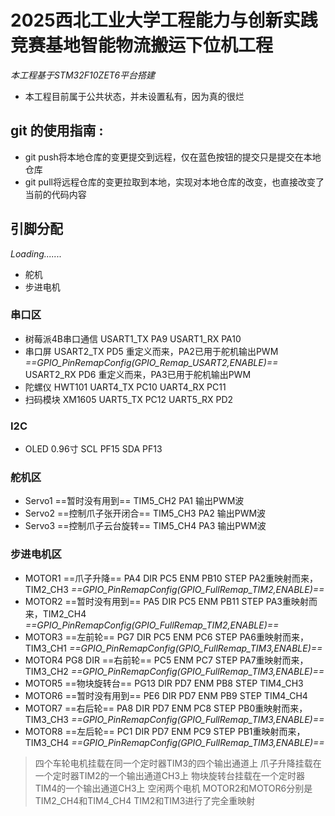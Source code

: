 # 2025西北工业大学工程能力与创新实践竞赛基地智能物流搬运下位机工程

*本工程基于STM32F10ZET6平台搭建*
- 本工程目前属于公共状态，并未设置私有，因为真的很烂
## git 的使用指南 : 
- git push将本地仓库的变更提交到远程，仅在蓝色按钮的提交只是提交在本地仓库
- git pull将远程仓库的变更拉取到本地，实现对本地仓库的改变，也直接改变了当前的代码内容
## 引脚分配
*Loading.......*
- 舵机
- 步进电机
### 串口区
- 树莓派4B串口通信
USART1_TX  PA9
USART1_RX  PA10
- 串口屏
USART2_TX  PD5      重定义而来，PA2已用于舵机输出PWM *==GPIO_PinRemapConfig(GPIO_Remap_USART2,ENABLE)==*
USART2_RX  PD6      重定义而来，PA3已用于舵机输出PWM
- 陀螺仪 HWT101
UART4_TX  PC10
UART4_RX  PC11
- 扫码模块 XM1605
UART5_TX   PC12
UART5_RX   PD2

### I2C
- OLED 0.96寸
SCL    PF15
SDA    PF13

### 舵机区
- Servo1   ==暂时没有用到==
TIM5_CH2 PA1        输出PWM波
- Servo2  ==控制爪子张开闭合==
TIM5_CH3 PA2        输出PWM波
- Servo3  ==控制爪子云台旋转==
TIM5_CH4 PA3        输出PWM波

###  步进电机区
- MOTOR1   ==爪子升降==
PA4    DIR
PC5    ENM
PB10   STEP      PA2重映射而来，TIM2_CH3   *==GPIO_PinRemapConfig(GPIO_FullRemap_TIM2,ENABLE)==*
- MOTOR2   ==暂时没有用到==
PA5    DIR
PC5    ENM
PB11   STEP      PA3重映射而来，TIM2_CH4   *==GPIO_PinRemapConfig(GPIO_FullRemap_TIM2,ENABLE)==*
- MOTOR3   ==左前轮==
PG7   DIR
PC5   ENM
PC6   STEP        PA6重映射而来，TIM3_CH1   *==GPIO_PinRemapConfig(GPIO_FullRemap_TIM3,ENABLE)==*
- MOTOR4 
PG8    DIR   ==右前轮==
PC5    ENM
PC7    STEP       PA7重映射而来，TIM3_CH2   *==GPIO_PinRemapConfig(GPIO_FullRemap_TIM3,ENABLE)==*
- MOTOR5  ==物块旋转台==
PG13   DIR
PD7    ENM
PB8   STEP        TIM4_CH3
- MOTOR6   ==暂时没有用到==
PE6   DIR
PD7   ENM
PB9   STEP        TIM4_CH4
- MOTOR7    ==右后轮==
PA8  DIR
PD7  ENM
PC8  STEP        PB0重映射而来，TIM3_CH3   *==GPIO_PinRemapConfig(GPIO_FullRemap_TIM3,ENABLE)==*
- MOTOR8    ==左后轮==
PC1  DIR
PD7  ENM
PC9  STEP        PB1重映射而来，TIM3_CH4   *==GPIO_PinRemapConfig(GPIO_FullRemap_TIM3,ENABLE)==*

> 四个车轮电机挂载在同一个定时器TIM3的四个输出通道上
> 爪子升降挂载在一个定时器TIM2的一个输出通道CH3上
> 物块旋转台挂载在一个定时器TIM4的一个输出通道CH3上
> 空闲两个电机 MOTOR2和MOTOR6分别是TIM2_CH4和TIM4_CH4
> TIM2和TIM3进行了完全重映射
